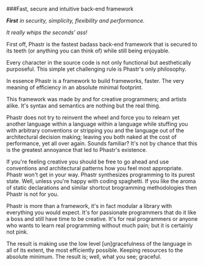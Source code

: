 ###Fast, secure and intuitive back-end framework

*__First__ in security, simplicity, flexibility and performance.*

*It really whips the seconds’ ass!*

First off, Phastr is the fastest badass back-end framework that is secured to its teeth (or anything you can think of) while still being enjoyable.

Every character in the source code is not only functional but aesthetically purposeful. This simple yet challenging rule is Phastr's only philosophy.

In essence Phastr is a framework to build frameworks, faster. The very meaning of efficiency in an absolute minimal footprint.

This framework was made by and for creative programmers; and artists alike. It's syntax and semantics are nothing but the real thing.

Phastr does not try to reinvent the wheel and force you to relearn yet another language within a language within a language while stuffing you with arbitrary conventions or stripping you and the language out of the architectural decision making; leaving you both naked at the cost of performance, yet all over again. Sounds familiar? It's not by chance that this is the greatest annoyance that led to Phastr's existence.

If you're feeling creative you should be free to go ahead and use conventions and architectural patterns how you feel most appropriate. Phastr won't get in your way. Phastr synthesizes programming to its purest state. Well, unless you're happy with coding spaghetti. If you like the aroma of static declarations and similar shortcut brogramming methodologies then Phastr is not for you.

Phastr is more than a framework, it's in fact modular a library with everything you would expect. It's for passionate programmers that do it like a boss and still have time to be creative. It's for real programmers or anyone who wants to learn real programming without much pain; but it is certainly not pink.

The result is making use the low level [un]gracefulness of the language in all of its extent, the most efficiently possible. Keeping resources to the absolute minimum. The result is; well, what you see; graceful.
